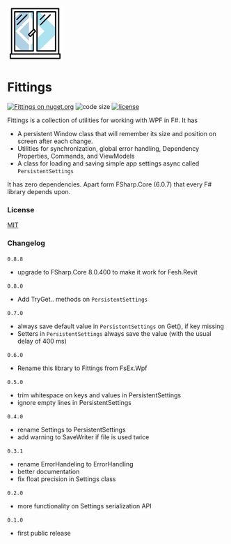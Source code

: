 <!-- in VS Code press Ctrl + Shift + V to see a preview-->
![Logo](https://raw.githubusercontent.com/goswinr/Fittings/main/Doc/logo128.png)

# Fittings
[![Fittings on nuget.org](https://img.shields.io/nuget/v/Fittings.svg)](https://www.nuget.org/packages/Fittings/)
![code size](https://img.shields.io/github/languages/code-size/goswinr/Fittings.svg)
[![license](https://img.shields.io/github/license/goswinr/Fittings)](LICENSE)


Fittings is a collection of utilities for working with WPF in F#. It has
* A persistent Window class that will remember its size and position on screen after each change.
* Utilities for synchronization, global error handling, Dependency Properties, Commands, and ViewModels
* A class for loading and saving simple app settings async called `PersistentSettings`


It has zero dependencies. Apart form FSharp.Core (6.0.7) that every F# library depends upon.

### License

[MIT](https://raw.githubusercontent.com/goswinr/Fittings/main/LICENSE.txt)

### Changelog

`0.8.8`
- upgrade to FSharp.Core 8.0.400 to make it work for Fesh.Revit

`0.8.0`
- Add TryGet.. methods on  `PersistentSettings`

`0.7.0`
- always save default value in `PersistentSettings` on Get(), if key missing
- Setters in `PersistentSettings` always save the value (with the usual delay of 400 ms)

`0.6.0`
- Rename this library to Fittings from FsEx.Wpf

`0.5.0`
- trim whitespace on keys and values in  PersistentSettings
- ignore empty lines in PersistentSettings

`0.4.0`
- rename Settings to PersistentSettings
- add warning to SaveWriter if file is used twice

`0.3.1`
- rename ErrorHandeling to ErrorHandling
- better documentation
- fix float precision in Settings class

`0.2.0`
- more functionality on Settings serialization API

`0.1.0`
- first public release

